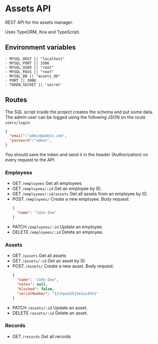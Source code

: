# Assets API

REST API for the assets manager.

Uses TypeORM, Koa and TypeScript. 

## Environment variables
    - MYSQL_HOST || "localhost"
    - MYSQL_PORT || 3306
    - MYSQL_USER || "root"
    - MYSQL_PASS || "root"
    - MYSQL_DB || "assets_db"
    - PORT || 3000
    - TOKEN_SECRET || 'secret'

## Routes

The SQL script inside the project creates the schema and put some data. The admin user can be logged using the following JSON on the route `users/login`:
``` JSON
{
  "email":"admin@admin.com",
  "password":"admin",
}
```

You should save the token and send it in the header (Authorization) on every request to the API.


### Employees

  - GET `/employees` Get all employees
  - GET `/employees/:id` Get an employee by ID. 
  - GET `/employees/:id/assets` Get all assets from an employee by ID.
  - POST `/employees/` Create a new employee. Body request:
      ```JSON
      {
        "name": "John Doe"
      }
      ```
  - PATCH `/employees/:id` Update an employee.
  - DELETE `/employees/:id` Delete an employee.

### Assets

  - GET `/assets` Get all assets
  - GET `/assets/:id` Get an asset by ID. 
  - POST `/assets/` Create a new asset. Body request:
      ```JSON
      {
        "name": "John Doe",
        "notes": null,
        "blocked": false,
        "serialNumber": "12ihpo31hj541oi4h51"
      }
      ```
  - PATCH `/assets/:id` Update an asset.
  - DELETE `/assets/:id` Delete an asset.

### Records

  - GET `/records` Get all records
